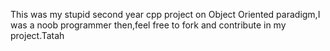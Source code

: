 This was my stupid second year cpp project on Object Oriented paradigm,I was a noob programmer then,feel free to fork and contribute in my project.Tatah
